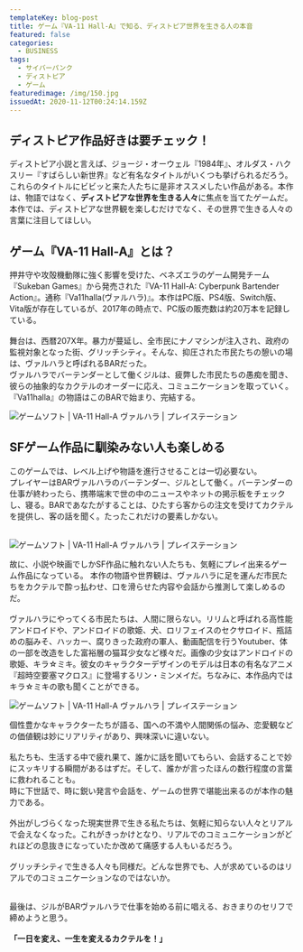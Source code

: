```yaml
---
templateKey: blog-post
title: ゲーム『VA-11 Hall-A』で知る、ディストピア世界を生きる人の本音
featured: false
categories:
  - BUSINESS
tags:
  - サイバーパンク
  - ディストピア
  - ゲーム
featuredimage: /img/150.jpg
issuedAt: 2020-11-12T00:24:14.159Z
---
```

## ディストピア作品好きは要チェック！

ディストピア小説と言えば、ジョージ・オーウェル『1984年』、オルダス・ハクスリー『すばらしい新世界』など有名なタイトルがいくつも挙げられるだろう。これらのタイトルにビビッと来た人たちに是非オススメしたい作品がある。本作は、物語ではなく、<b>ディストピアな世界を生きる人々</b>に焦点を当てたゲームだ。本作では、ディストピアな世界観を楽しむだけでなく、その世界で生きる人々の言葉に注目してほしい。

## ゲーム『VA-11 Hall-A』とは？

押井守や攻殻機動隊に強く影響を受けた、ベネズエラのゲーム開発チーム『Sukeban Games』から発売された『VA-11 Hall-A: Cyberpunk Bartender Action』。通称『Va11halla(ヴァルハラ)』。本作はPC版、PS4版、Switch版、Vita版が存在しているが、2017年の時点で、PC版の販売数は約20万本を記録している。<br><br>
舞台は、西暦207X年。暴力が蔓延し、全市民にナノマシンが注入され、政府の監視対象となった街、グリッチシティ。そんな、抑圧された市民たちの憩いの場は、ヴァルハラと呼ばれるBARだった。<br>
ヴァルハラでバーテンダーとして働くジルは、疲弊した市民たちの愚痴を聞き、彼らの抽象的なカクテルのオーダーに応え、コミュニケーションを取っていく。<br>『Va11halla』の物語はこのBARで始まり、完結する。<br>

![ゲームソフト | VA-11 Hall-A ヴァルハラ | プレイステーション](/img/vljm38018_banner.jpeg "ゲームソフト | VA-11 Hall-A ヴァルハラ | プレイステーション")

## SFゲーム作品に馴染みない人も楽しめる

このゲームでは、レベル上げや物語を進行させることは一切必要ない。<br>
プレイヤーはBARヴァルハラのバーテンダー、ジルとして働く。バーテンダーの仕事が終わったら、携帯端末で世の中のニュースやネットの掲示板をチェックし、寝る。BARであなたがすることは、ひたすら客からの注文を受けてカクテルを提供し、客の話を聞く。たったこれだけの要素しかない。<br><br>

![ゲームソフト | VA-11 Hall-A ヴァルハラ | プレイステーション](/img/vljm38018_s22.jpeg "ゲームソフト | VA-11 Hall-A ヴァルハラ | プレイステーション")

故に、小説や映画でしかSF作品に触れない人たちも、気軽にプレイ出来るゲーム作品になっている。
本作の物語や世界観は、ヴァルハラに足を運んだ市民たちをカクテルで酔っ払わせ、口を滑らせた内容や会話から推測して楽しめるのだ。<br><br>
ヴァルハラにやってくる市民たちは、人間に限らない。リリムと呼ばれる高性能アンドロイドや、アンドロイドの歌姫、犬、ロリフェイスのセクサロイド、瓶詰めの脳みそ、ハッカー、腐りきった政府の軍人、動画配信を行うYoutuber、体の一部を改造をした富裕層の猫耳少女など様々だ。画像の少女はアンドロイドの歌姫、キラ☆ミキ。彼女のキャラクターデザインのモデルは日本の有名なアニメ『超時空要塞マクロス』に登場するリン・ミンメイだ。ちなみに、本作品内ではキラ☆ミキの歌も聞くことができる。

![ゲームソフト | VA-11 Hall-A ヴァルハラ | プレイステーション](/img/vljm38018_s26.jpeg "ゲームソフト | VA-11 Hall-A ヴァルハラ | プレイステーション")

個性豊かなキャラクターたちが語る、国への不満や人間関係の悩み、恋愛観などの価値観は妙にリアリティがあり、興味深いに違いない。<br><br>
私たちも、生活する中で疲れ果て、誰かに話を聞いてもらい、会話することで妙にスッキリする瞬間があるはずだ。そして、誰かが言ったほんの数行程度の言葉に救われることも。<br>時に下世話で、時に鋭い発言や会話を、ゲームの世界で堪能出来るのが本作の魅力である。<br>
<br>
外出がしづらくなった現実世界で生きる私たちは、気軽に知らない人々とリアルで会えなくなった。これがきっかけとなり、リアルでのコミュニケーションがどれほどの息抜きになっていたか改めて痛感する人もいるだろう。<br><br>
グリッチシティで生きる人々も同様だ。どんな世界でも、人が求めているのはリアルでのコミュニケーションなのではないか。<br><br>

最後は、ジルがBARヴァルハラで仕事を始める前に唱える、おきまりのセリフで締めようと思う。
<br><br>
<b>「一日を変え、一生を変えるカクテルを！」</b>
